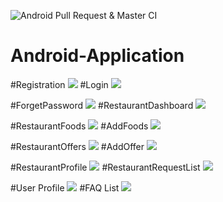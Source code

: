 ![Android Pull Request & Master CI](https://github.com/startup-nation/Android-Application/workflows/Android%20Pull%20Request%20&%20Master%20CI/badge.svg)
# Android-Application


#Registration
![](bmt/Registration.JPG)
#Login
![](bmt/LogIn.JPG)

#ForgetPassword
![](bmt/ForgetPassword.JPG)
#RestaurantDashboard
![](bmt/Restaurant%20Dashboard.JPG)

#RestaurantFoods
![](bmt/RestaurantFoods.JPG)
#AddFoods
![](bmt/AddFood.JPG)

#RestaurantOffers
![](bmt/RestaurantOffers.JPG)
#AddOffer
![](bmt/AddOffer.JPG)

#RestaurantProfile
![](bmt/Restaurant%20Profile.JPG)
#RestaurantRequestList
![](bmt/Restaurant%20Request%20List.JPG)

#User Profile
![](bmt/Customer%20Info.JPG)
#FAQ List
![](bmt/faqList.JPG)

